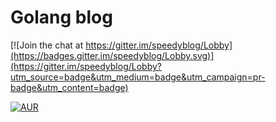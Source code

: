 # Golang blog

[![Join the chat at https://gitter.im/speedyblog/Lobby](https://badges.gitter.im/speedyblog/Lobby.svg)](https://gitter.im/speedyblog/Lobby?utm_source=badge&utm_medium=badge&utm_campaign=pr-badge&utm_content=badge)

[![AUR](https://img.shields.io/aur/license/yaourt.svg)](https://www.gnu.org/licenses/gpl-3.0.html)
